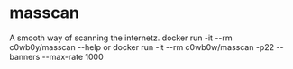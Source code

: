 # masscan
A smooth way of scanning the internetz.
  docker run -it --rm c0wb0y/masscan --help
or
  docker run -it --rm c0wb0w/masscan -p22 --banners --max-rate 1000

